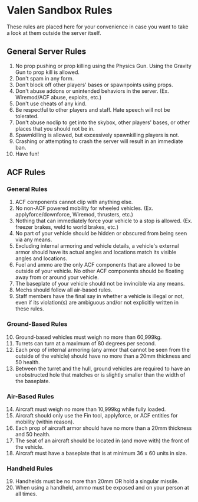 # Valen Sandbox Rules
These rules are placed here for your convenience in case you want to take a look at them outside the server itself.

## General Server Rules
1. No prop pushing or prop killing using the Physics Gun. Using the Gravity Gun to prop kill is allowed.
2. Don't spam in any form.
3. Don't block off other players' bases or spawnpoints using props.
4. Don't abuse addons or unintended behaviors in the server. (Ex. Wiremod/ACF abuse, exploits, etc.)
5. Don't use cheats of any kind.
6. Be respectful to other players and staff. Hate speech will not be tolerated.
7. Don't abuse noclip to get into the skybox, other players' bases, or other places that you should not be in.
8. Spawnkilling is allowed, but excessively spawnkilling players is not.
9. Crashing or attempting to crash the server will result in an immediate ban.
10. Have fun!

## ACF Rules

### General Rules
1.	ACF components cannot clip with anything else.
2.	No non-ACF powered mobility for wheeled vehicles. (Ex. applyforce/downforce, Wiremod, thrusters, etc.)
3.	Nothing that can immediately force your vehicle to a stop is allowed. (Ex. freezer brakes, weld to world brakes, etc.)
4.	No part of your vehicle should be hidden or obscured from being seen via any means.
5.	Excluding internal armoring and vehicle details, a vehicle's external armor should have its actual angles and locations match its visible angles and locations.
6.	Fuel and ammo are the only ACF components that are allowed to be outside of your vehicle. No other ACF components should be floating away from or around your vehicle.
7.	The baseplate of your vehicle should not be invincible via any means.
8.	Mechs should follow all air-based rules.
9.	Staff members have the final say in whether a vehicle is illegal or not, even if its violation(s) are ambiguous and/or not explicitly written in these rules.

### Ground-Based Rules
10.	Ground-based vehicles must weigh no more than 60,999kg.
11.	Turrets can turn at a maximum of 80 degrees per second.
12.	Each prop of internal armoring (any armor that cannot be seen from the outside of the vehicle) should have no more than a 20mm thickness and 50 health.
13.	Between the turret and the hull, ground vehicles are required to have an unobstructed hole that matches or is slightly smaller than the width of the baseplate.

### Air-Based Rules
14.	Aircraft must weigh no more than 10,999kg while fully loaded.
15.	Aircraft should only use the Fin tool, applyforce, or ACF entities for mobility (within reason).
16.	Each prop of aircraft armor should have no more than a 20mm thickness and 50 health.
17.	The seat of an aircraft should be located in (and move with) the front of the vehicle.
18.	Aircraft must have a baseplate that is at minimum 36 x 60 units in size.

### Handheld Rules
19.	Handhelds must be no more than 20mm OR hold a singular missile.
20.	When using a handheld, ammo must be exposed and on your person at all times.